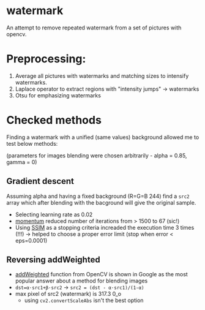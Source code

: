 # watermark
An attempt to remove repeated watermark from a set of pictures with opencv.

# Preprocessing:
<ol>
<li>Average all pictures with watermarks and matching sizes to intensify
watermarks.</li>
<li>Laplace operator to extract regions with "intensity jumps" -> watermarks</li>
<li>Otsu for emphasizing watermarks</li>

</ol>

# Checked methods
Finding a watermark with a unified (same values) background allowed me to test below methods:

(parameters for images blending were chosen arbitrarily - alpha = 0.85, gamma = 0)
## Gradient descent
Assuming alpha and having a fixed background (R=G=B 244) find a `src2` array which after blending with the bacground will give the original sample.
- Selecting learning rate as 0.02
- [momentum](https://en.wikipedia.org/wiki/Stochastic_gradient_descent#Momentum) reduced number of iterations from > 1500 to 67 (sic!)
- Using [SSIM](https://scikit-image.org/docs/dev/auto_examples/transform/plot_ssim.html) as a stopping criteria increaded the execution time 3 times (!!!) -> helped to choose a proper error limit (stop when error < eps=0.0001) 
## Reversing addWeighted
- [addWeighted](https://docs.opencv.org/3.4/d5/dc4/tutorial_adding_images.html) function from OpenCV is shown in Google as the most popular answer about a method for blending images
- `dst=α⋅src1+β⋅src2` -> `src2 = (dst - α⋅src1)/(1-α)`
- max pixel of src2 (watermark) is 317.3 0_o
  - using `cv2.convertScaleAbs` isn't the best option

